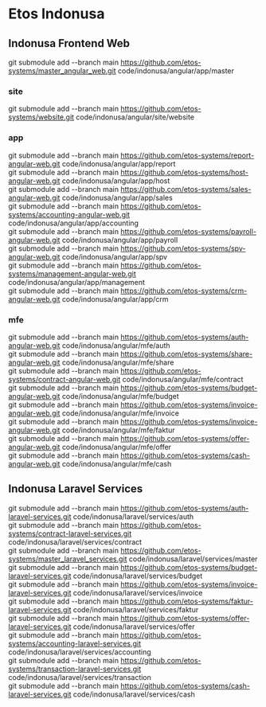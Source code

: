 # Etos Indonusa


## Indonusa Frontend Web
git submodule add --branch main  https://github.com/etos-systems/master_angular_web.git code/indonusa/angular/app/master <br />


### site
git submodule add --branch main  https://github.com/etos-systems/website.git code/indonusa/angular/site/website <br />

### app
git submodule add --branch main  https://github.com/etos-systems/report-angular-web.git code/indonusa/angular/app/report <br />
git submodule add --branch main  https://github.com/etos-systems/host-angular-web.git code/indonusa/angular/app/host <br />
git submodule add --branch main  https://github.com/etos-systems/sales-angular-web.git code/indonusa/angular/app/sales <br />
git submodule add --branch main  https://github.com/etos-systems/accounting-angular-web.git code/indonusa/angular/app/accounting <br />
git submodule add --branch main  https://github.com/etos-systems/payroll-angular-web.git code/indonusa/angular/app/payroll <br />
git submodule add --branch main  https://github.com/etos-systems/spv-angular-web.git code/indonusa/angular/app/spv <br />
git submodule add --branch main  https://github.com/etos-systems/management-angular-web.git code/indonusa/angular/app/management <br />
git submodule add --branch main  https://github.com/etos-systems/crm-angular-web.git code/indonusa/angular/app/crm <br />

### mfe

git submodule add --branch main  https://github.com/etos-systems/auth-angular-web.git code/indonusa/angular/mfe/auth <br />
git submodule add --branch main  https://github.com/etos-systems/share-angular-web.git code/indonusa/angular/mfe/share <br />
git submodule add --branch main  https://github.com/etos-systems/contract-angular-web.git code/indonusa/angular/mfe/contract <br />
git submodule add --branch main  https://github.com/etos-systems/budget-angular-web.git code/indonusa/angular/mfe/budget <br />
git submodule add --branch main  https://github.com/etos-systems/invoice-angular-web.git code/indonusa/angular/mfe/invoice <br />
git submodule add --branch main  https://github.com/etos-systems/invoice-angular-web.git code/indonusa/angular/mfe/faktur <br />
git submodule add --branch main  https://github.com/etos-systems/offer-angular-web.git code/indonusa/angular/mfe/offer <br />
git submodule add --branch main  https://github.com/etos-systems/cash-angular-web.git code/indonusa/angular/mfe/cash <br />


## Indonusa Laravel Services
git submodule add --branch main  https://github.com/etos-systems/auth-laravel-services.git code/indonusa/laravel/services/auth <br />
git submodule add --branch main  https://github.com/etos-systems/contract-laravel-services.git code/indonusa/laravel/services/contract <br />
git submodule add --branch main  https://github.com/etos-systems/master_laravel_services.git code/indonusa/laravel/services/master <br />
git submodule add --branch main  https://github.com/etos-systems/budget-laravel-services.git code/indonusa/laravel/services/budget <br />
git submodule add --branch main  https://github.com/etos-systems/invoice-laravel-services.git code/indonusa/laravel/services/invoice <br />
git submodule add --branch main  https://github.com/etos-systems/faktur-laravel-services.git code/indonusa/laravel/services/faktur <br />
git submodule add --branch main  https://github.com/etos-systems/offer-laravel-services.git code/indonusa/laravel/services/offer <br />
git submodule add --branch main  https://github.com/etos-systems/accounting-laravel-services.git code/indonusa/laravel/services/accounting <br />
git submodule add --branch main  https://github.com/etos-systems/transaction-laravel-services.git code/indonusa/laravel/services/transaction <br />
git submodule add --branch main  https://github.com/etos-systems/cash-laravel-services.git code/indonusa/laravel/services/cash <br />

